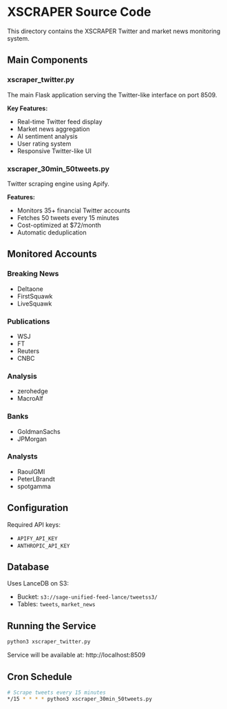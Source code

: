 # XSCRAPER Source Code

This directory contains the XSCRAPER Twitter and market news monitoring system.

## Main Components

### xscraper_twitter.py
The main Flask application serving the Twitter-like interface on port 8509.

**Key Features:**
- Real-time Twitter feed display
- Market news aggregation
- AI sentiment analysis
- User rating system
- Responsive Twitter-like UI

### xscraper_30min_50tweets.py
Twitter scraping engine using Apify.

**Features:**
- Monitors 35+ financial Twitter accounts
- Fetches 50 tweets every 15 minutes
- Cost-optimized at $72/month
- Automatic deduplication

## Monitored Accounts

### Breaking News
- DeItaone
- FirstSquawk
- LiveSquawk

### Publications
- WSJ
- FT
- Reuters
- CNBC

### Analysis
- zerohedge
- MacroAlf

### Banks
- GoldmanSachs
- JPMorgan

### Analysts
- RaoulGMI
- PeterLBrandt
- spotgamma

## Configuration

Required API keys:
- `APIFY_API_KEY`
- `ANTHROPIC_API_KEY`

## Database

Uses LanceDB on S3:
- Bucket: `s3://sage-unified-feed-lance/tweetss3/`
- Tables: `tweets`, `market_news`

## Running the Service

```bash
python3 xscraper_twitter.py
```

Service will be available at: http://localhost:8509

## Cron Schedule

```bash
# Scrape tweets every 15 minutes
*/15 * * * * python3 xscraper_30min_50tweets.py
```
